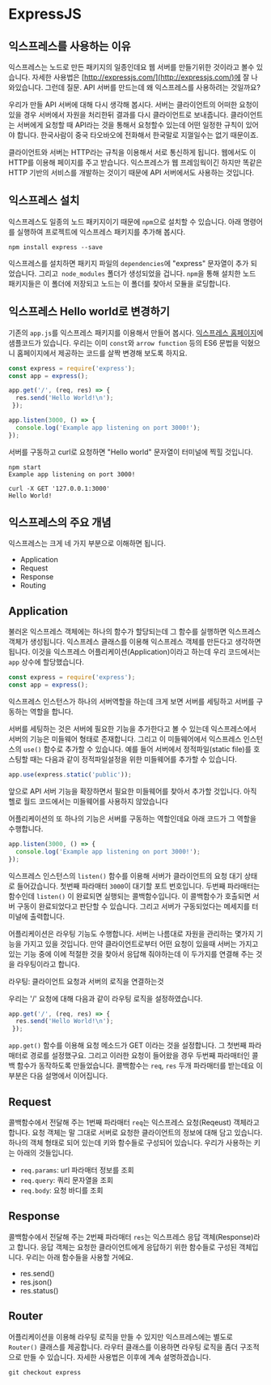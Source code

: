 ExpressJS
=================

## 익스프레스를 사용하는 이유

익스프레스는 노드로 만든 패키지의 일종인데요 웹 서버를 만들기위한 것이라고 볼수 있습니다. 자세한 사용법은 [http://expressjs.com/](http://expressjs.com/)에 잘 나와있습니다. 그런데 질문. API 서버를 만드는데 왜 익스프레스를 사용하려는 것일까요?

우리가 만들 API 서버에 대해 다시 생각해 봅시다. 서버는 클라이언트의 어떠한 요청이 있을 경우 서버에서 자원을 처리한뒤 결과를 다시 클라이언트로 보내줍니다. 클라이언트는 서버에게 요청할 때 API라는 것을 통해서 요청할수 있는데 어떤 일정한 규칙이 있어야 합니다. 한국사람이 중국 타오바오에 전화해서 한국말로 지껄일수는 없기 때문이죠.

클라이언트와 서버는 HTTP라는 규칙을 이용해서 서로 통신하게 됩니다. 웹에서도 이 HTTP를 이용해 페이지를 주고 받습니다. 익스프레스가 웹 프레임웍이긴 하지만 똑같은 HTTP 기반의 서비스를 개발하는 것이기 때문에 API 서버에서도 사용하는 것입니다.


## 익스프레스 설치

익스프레스도 일종의 노드 패키지이기 때문에 `npm`으로 설치할 수 있습니다. 아래 명령어를 실행하여 프로젝트에 익스프레스 패키지를 추가해 봅시다.

```
npm install express --save
```

익스프레스를 설치하면 패키지 파일의 `dependencies`에 "express" 문자열이 추가 되었습니다. 그리고` node_modules` 폴더가 생성되었을 겁니다. `npm`을 통해 설치한 노드 패키지들은 이 폴더에 저장되고 노드는 이 폴더를 찾아서 모듈을 로딩합니다.


## 익스프레스 Hello world로 변경하기

기존의 `app.js`를 익스프레스 패키지를 이용해서 만들어 봅시다. [익스프레스 홈페이지](http://expressjs.com/en/starter/hello-world.html)에 샘플코드가 있습니다. 우리는 이미 `const`와 `arrow function` 등의 ES6 문법을 익혔으니 홈페이지에서 제공하는 코드를 살짝 변경해 보도록 하지요.

```javascript
const express = require('express');
const app = express();

app.get('/', (req, res) => {
  res.send('Hello World!\n');
 });

app.listen(3000, () => {
  console.log('Example app listening on port 3000!');
});
```

서버를 구동하고 curl로 요청하면 "Hello world" 문자열이 터미널에 찍힐 것입니다.

```
npm start
Example app listening on port 3000!
```

```
curl -X GET '127.0.0.1:3000'
Hello World!
```


## 익스프레스의 주요 개념

익스프레스는 크게 네 가지 부분으로 이해하면 됩니다.

* Application
* Request
* Response
* Routing


## Application

불러온 익스프레스 객체에는 하나의 함수가 할당되는데 그 함수를 실행하면 익스프레스 객체가 생성됩니다. 익스프레스 클래스를 이용해 익스프레스 객체를 만든다고 생각하면 됩니다. 이것을 익스프레스 어플리케이션(Application)이라고 하는데 우리 코드에서는 `app` 상수에 할당했습니다.

```javascript
const express = require('express');
const app = express();
```

익스프레스 인스턴스가 하나의 서버역할을 하는데 크게 보면 서버를 세팅하고 서버를 구동하는 역할을 합니다.

서버를 세팅하는 것은 서버에 필요한 기능을 추가한다고 볼 수 있는데 익스프레스에서 서버의 기능은 미들웨어 형태로 존재합니다. 그리고 이 미들웨어에서 익스프레스 인스턴스의 `use()` 함수로 추가할 수 있습니다. 예를 들어 서버에서 정적파일(static file)를 호스팅할 때는 다음과 같이 정적파일설정을 위한 미들웨어를 추가할 수 있습니다.

```javascript
app.use(express.static('public'));
```

앞으로 API 서버 기능을 확장하면서 필요한 미들웨어를 찾아서 추가할 것입니다. 아직 헬로 월드 코드에서는 미들웨어를 사용하지 않았습니다

어플리케이션의 또 하나의 기능은 서버를 구동하는 역할인데요 아래 코드가 그 역할을 수행합니다.

```javascript
app.listen(3000, () => {
  console.log('Example app listening on port 3000!');
});
```

익스프레스 인스턴스의 `listen()` 함수를 이용해 서버가 클라이언트의 요청 대기 상태로 들어갔습니다. 첫번째 파라매터 `3000`이 대기할 포트 번호입니다. 두번째 파라매터는 함수인데 `listen()` 이 완료되면 실행되는 콜백함수입니다. 이 콜백함수가 호출되면 서버 구동이 완료되었다고 판단할 수 있습니다. 그리고 서버가 구동되었다는 메세지를 터미널에 출력합니다.

어플리케이션은 라우팅 기능도 수행합니다. 서버는 나름대로 자원을 관리하는 몇가지 기능을 가지고 있을 것입니다. 만약 클라이언트로부터 어떤 요청이 있을때 서버는 가지고 있는 기능 중에 이에 적절한 것을 찾아서 응답해 줘야하는데 이 두가지를 연결해 주는 것을 라우팅이라고 합니다.

라우팅: 클라이언트 요청과 서버의 로직을 연결하는것

우리는 '/' 요청에 대해 다음과 같이 라우팅 로직을 설정하였습니다.

```javascript
app.get('/', (req, res) => {
  res.send('Hello World!\n');
 });
```

`app.get()` 함수를 이용해 요청 메소드가 GET 이라는 것을 설정합니다. 그 첫번째 파라매터로 경로를 설정했구요. 그리고 이러한 요청이 들어왔을 경우 두번째 파라매터인 콜백 함수가 동작하도록 만들었습니다. 콜백함수는 `req`, `res` 두개 파라매터를 받는데요 이 부분은 다음 설명에서 이어집니다.


## Request

콜백함수에서 전달해 주는 1번째 파라매터 `req`는 익스프레스 요청(Reqeust) 객체라고 합니다. 요청 객체는 말 그대로 서버로 요청한 클라이언트의 정보에 대해 담고 있습니다. 하나의 객체 형태로 되어 있는데 키와 함수들로 구성되어 있습니다. 우리가 사용하는 키는 아래의 것들입니다.

* `req.params`: url 파라매터 정보를 조회
* `req.query`: 쿼리 문자열을 조회
* `req.body`: 요청 바디를 조회


## Response

콜백함수에서 전달해 주는 2번째 파라매터 `res`는 익스프레스 응답 객체(Response)라고 합니다. 응답 객체는 요청한 클라이언트에게 응답하기 위한 함수들로 구성된 객체입니다. 우리는 아래 함수들을 사용할 거에요.

* res.send()
* res.json()
* res.status()


## Router

어플리케이션을 이용해 라우팅 로직을 만들 수 있지만 익스프레스에는 별도로 `Router()` 클래스를 제공합니다. 라우터 클래스를 이용하면 라우팅 로직을 좀더 구조적으로 만들 수 있습니다. 자세한 사용법은 이후에 계속 설명하겠습니다.

```
git checkout express
```
